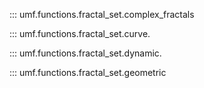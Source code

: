 ::: umf.functions.fractal_set.complex_fractals

::: umf.functions.fractal_set.curve.

::: umf.functions.fractal_set.dynamic.

::: umf.functions.fractal_set.geometric
